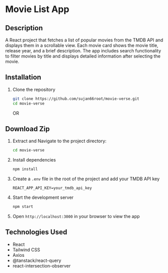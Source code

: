 # Movie List App

## Description
A React project that fetches a list of popular movies from the TMDB API and displays them in a scrollable view. Each movie card shows the movie title, release year, and a brief description. The app includes search functionality to filter movies by title and displays detailed information after selecting the movie.

## Installation

1. Clone the repository
    ```bash
    git clone https://github.com/sujan66root/movie-verse.git
    cd movie-verse
    ```
    OR
##  Download Zip
1. Extract and Navigate to the project directory:
    ```bash
    cd movie-verse
    ```

2. Install dependencies
    ```bash
    npm install
    ```

3. Create a `.env` file in the root of the project and add your TMDB API key
    ```env
    REACT_APP_API_KEY=your_tmdb_api_key
    ```

5. Start the development server
    ```bash
    npm start
    ```

6. Open `http://localhost:3000` in your browser to view the app

## Technologies Used
- React
- Tailwind CSS
- Axios
- @tanstack/react-query
- react-intersection-observer

